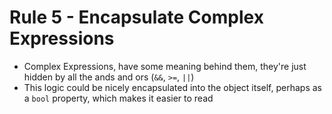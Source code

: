# Rule 5 - Encapsulate Complex Expressions

* Complex Expressions, have some meaning behind them, they're just hidden by all the ands and ors (`&&`, `>=`, `||`)
* This logic could be nicely encapsulated into the object itself, perhaps as a `bool` property, which makes it easier to read